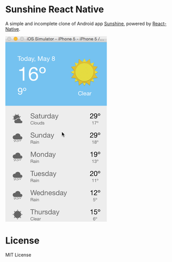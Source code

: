 Sunshine React Native
=====================

A simple and incomplete clone of Android app [Sunshine](https://github.com/udacity/Sunshine-Version-2), powered by [React-Native](https://github.com/facebook/react-native).

![screenshot](sunshine.gif)

License
=======

MIT License
